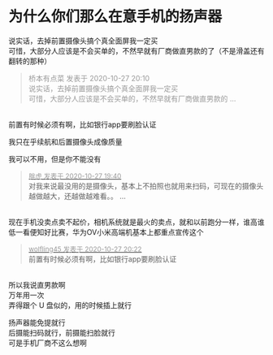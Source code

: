 # 为什么你们那么在意手机的扬声器


说实话，去掉前置摄像头搞个真全面屏我一定买<br />
可惜，大部分人应该是不会买单的，不然早就有厂商做直男款的了（不是滑盖还有翻转的那种）<img id="aimg_SFfu3" onclick="zoom(this, this.src, 0, 0, 0)" class="zoom" src="https://cdn.jsdelivr.net/gh/hishis/forum-master/public/images/patch.gif" onmouseover="img_onmouseoverfunc(this)" onload="thumbImg(this)" border="0" alt="" />

<div class="quote"><blockquote><font color="#999999">桥本有点菜 发表于 2020-10-27 20:10</font><br />
<font color="#999999">说实话，去掉前置摄像头搞个真全面屏我一定买<br />
可惜，大部分人应该是不会买单的，不然早就有厂商做直男款的 ...</font></blockquote></div><br />
前置有时候必须有啊，比如银行app要刷脸认证

我只在乎续航和后置摄像头成像质量<img src="static/image/smiley/default/lol.gif" smilieid="12" border="0" alt="" /><img src="static/image/smiley/default/lol.gif" smilieid="12" border="0" alt="" /><img src="static/image/smiley/default/lol.gif" smilieid="12" border="0" alt="" />

我可以不用，但是你不能没有

<div class="quote"><blockquote><font size="2"><a href="https://www.hostloc.com/forum.php?mod=redirect&amp;goto=findpost&amp;pid=9360798&amp;ptid=759118" target="_blank"><font color="#999999">胖虎 发表于 2020-10-27 19:40</font></a></font><br />
对我来说最没用的是摄像头，基本上不拍照也就用来扫码，可现在的摄像头越做越大，还越做越难看。。 ...</blockquote></div><br />
现在手机没卖点卖不起价，相机系统就是最火的卖点，就和以前跑分一样，谁高谁低一看便知好比赛，华为OV小米高端机基本上都重点宣传这个

<div class="quote"><blockquote><font size="2"><a href="https://www.hostloc.com/forum.php?mod=redirect&amp;goto=findpost&amp;pid=9361016&amp;ptid=759118" target="_blank"><font color="#999999">wolfling45 发表于 2020-10-27 20:22</font></a></font><br />
前置有时候必须有啊，比如银行app要刷脸认证</blockquote></div><br />
所以我说直男款啊<br />
万年用一次<br />
弄得跟个 U 盘似的，用的时候插上就行<img src="static/image/smiley/yct/007.gif" smilieid="46" border="0" alt="" /><img id="aimg_uObR9" onclick="zoom(this, this.src, 0, 0, 0)" class="zoom" src="https://cdn.jsdelivr.net/gh/hishis/forum-master/public/images/patch.gif" onmouseover="img_onmouseoverfunc(this)" onload="thumbImg(this)" border="0" alt="" />

扬声器能免提就行<br />
后摄能扫码就行，前摄能扫脸就行<br />
可是手机厂商不这么想啊<img src="static/image/smiley/default/lol.gif" smilieid="12" border="0" alt="" />

